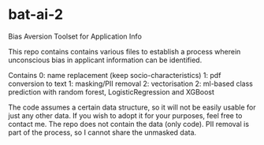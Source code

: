 # bat-ai-2
Bias Aversion Toolset for Application Info

This repo contains contains various files to establish a process wherein unconscious bias in applicant information can be identified.

Contains
0: name replacement (keep socio-characteristics)
1: pdf conversion to text
1: masking/PII removal
2: vectorisation
2: ml-based class prediction with random forest, LogisticRegression and XGBoost

The code assumes a certain data structure, so it will not be easily usable for just any other data. If you wish to adopt it for your purposes, feel free to contact me.
The repo does not contain the data (only code). PII removal is part of the process, so I cannot share the unmasked data.
